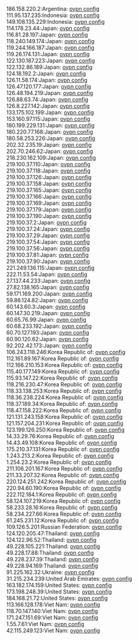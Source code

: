 186.158.220.2:Argentina: [ovpn config](vpn/186_158_220_2.ovpn)  
111.95.137.235:Indonesia: [ovpn config](vpn/111_95_137_235.ovpn)  
149.108.135.229:Indonesia: [ovpn config](vpn/149_108_135_229.ovpn)  
114.178.23.44:Japan: [ovpn config](vpn/114_178_23_44.ovpn)  
116.81.28.197:Japan: [ovpn config](vpn/116_81_28_197.ovpn)  
118.240.149.174:Japan: [ovpn config](vpn/118_240_149_174.ovpn)  
119.244.166.187:Japan: [ovpn config](vpn/119_244_166_187.ovpn)  
119.26.174.131:Japan: [ovpn config](vpn/119_26_174_131.ovpn)  
122.130.187.223:Japan: [ovpn config](vpn/122_130_187_223.ovpn)  
122.132.86.189:Japan: [ovpn config](vpn/122_132_86_189.ovpn)  
124.18.192.2:Japan: [ovpn config](vpn/124_18_192_2.ovpn)  
126.11.58.174:Japan: [ovpn config](vpn/126_11_58_174.ovpn)  
126.47.120.177:Japan: [ovpn config](vpn/126_47_120_177.ovpn)  
126.48.194.219:Japan: [ovpn config](vpn/126_48_194_219.ovpn)  
126.88.63.74:Japan: [ovpn config](vpn/126_88_63_74.ovpn)  
126.8.227.142:Japan: [ovpn config](vpn/126_8_227_142.ovpn)  
133.175.102.199:Japan: [ovpn config](vpn/133_175_102_199.ovpn)  
153.160.97.115:Japan: [ovpn config](vpn/153_160_97_115.ovpn)  
180.199.229.131:Japan: [ovpn config](vpn/180_199_229_131.ovpn)  
180.220.77.168:Japan: [ovpn config](vpn/180_220_77_168.ovpn)  
180.58.253.226:Japan: [ovpn config](vpn/180_58_253_226.ovpn)  
202.32.235.19:Japan: [ovpn config](vpn/202_32_235_19.ovpn)  
202.70.246.62:Japan: [ovpn config](vpn/202_70_246_62.ovpn)  
218.230.162.109:Japan: [ovpn config](vpn/218_230_162_109.ovpn)  
219.100.37.110:Japan: [ovpn config](vpn/219_100_37_110.ovpn)  
219.100.37.118:Japan: [ovpn config](vpn/219_100_37_118.ovpn)  
219.100.37.126:Japan: [ovpn config](vpn/219_100_37_126.ovpn)  
219.100.37.158:Japan: [ovpn config](vpn/219_100_37_158.ovpn)  
219.100.37.165:Japan: [ovpn config](vpn/219_100_37_165.ovpn)  
219.100.37.166:Japan: [ovpn config](vpn/219_100_37_166.ovpn)  
219.100.37.169:Japan: [ovpn config](vpn/219_100_37_169.ovpn)  
219.100.37.179:Japan: [ovpn config](vpn/219_100_37_179.ovpn)  
219.100.37.190:Japan: [ovpn config](vpn/219_100_37_190.ovpn)  
219.100.37.2:Japan: [ovpn config](vpn/219_100_37_2.ovpn)  
219.100.37.24:Japan: [ovpn config](vpn/219_100_37_24.ovpn)  
219.100.37.29:Japan: [ovpn config](vpn/219_100_37_29.ovpn)  
219.100.37.54:Japan: [ovpn config](vpn/219_100_37_54.ovpn)  
219.100.37.56:Japan: [ovpn config](vpn/219_100_37_56.ovpn)  
219.100.37.81:Japan: [ovpn config](vpn/219_100_37_81.ovpn)  
219.100.37.90:Japan: [ovpn config](vpn/219_100_37_90.ovpn)  
221.249.136.115:Japan: [ovpn config](vpn/221_249_136_115.ovpn)  
222.11.53.54:Japan: [ovpn config](vpn/222_11_53_54.ovpn)  
27.137.44.233:Japan: [ovpn config](vpn/27_137_44_233.ovpn)  
27.82.138.165:Japan: [ovpn config](vpn/27_82_138_165.ovpn)  
59.171.169.200:Japan: [ovpn config](vpn/59_171_169_200.ovpn)  
59.86.124.82:Japan: [ovpn config](vpn/59_86_124_82.ovpn)  
60.143.60.3:Japan: [ovpn config](vpn/60_143_60_3.ovpn)  
60.147.30.219:Japan: [ovpn config](vpn/60_147_30_219.ovpn)  
60.65.76.99:Japan: [ovpn config](vpn/60_65_76_99.ovpn)  
60.68.233.192:Japan: [ovpn config](vpn/60_68_233_192.ovpn)  
60.70.127.193:Japan: [ovpn config](vpn/60_70_127_193.ovpn)  
60.90.120.62:Japan: [ovpn config](vpn/60_90_120_62.ovpn)  
92.202.42.173:Japan: [ovpn config](vpn/92_202_42_173.ovpn)  
106.243.118.246:Korea Republic of: [ovpn config](vpn/106_243_118_246.ovpn)  
112.161.89.167:Korea Republic of: [ovpn config](vpn/112_161_89_167.ovpn)  
112.166.210.153:Korea Republic of: [ovpn config](vpn/112_166_210_153.ovpn)  
115.40.177.149:Korea Republic of: [ovpn config](vpn/115_40_177_149.ovpn)  
115.93.147.22:Korea Republic of: [ovpn config](vpn/115_93_147_22.ovpn)  
118.216.230.47:Korea Republic of: [ovpn config](vpn/118_216_230_47.ovpn)  
118.33.138.253:Korea Republic of: [ovpn config](vpn/118_33_138_253.ovpn)  
118.36.238.224:Korea Republic of: [ovpn config](vpn/118_36_238_224.ovpn)  
118.37.189.34:Korea Republic of: [ovpn config](vpn/118_37_189_34.ovpn)  
118.47.158.222:Korea Republic of: [ovpn config](vpn/118_47_158_222.ovpn)  
121.131.243.158:Korea Republic of: [ovpn config](vpn/121_131_243_158.ovpn)  
121.157.204.231:Korea Republic of: [ovpn config](vpn/121_157_204_231.ovpn)  
123.199.126.250:Korea Republic of: [ovpn config](vpn/123_199_126_250.ovpn)  
14.33.29.76:Korea Republic of: [ovpn config](vpn/14_33_29_76.ovpn)  
14.43.49.108:Korea Republic of: [ovpn config](vpn/14_43_49_108.ovpn)  
175.210.37.131:Korea Republic of: [ovpn config](vpn/175_210_37_131.ovpn)  
1.243.213.2:Korea Republic of: [ovpn config](vpn/1_243_213_2.ovpn)  
1.254.23.2:Korea Republic of: [ovpn config](vpn/1_254_23_2.ovpn)  
211.106.201.167:Korea Republic of: [ovpn config](vpn/211_106_201_167.ovpn)  
211.33.207.32:Korea Republic of: [ovpn config](vpn/211_33_207_32.ovpn)  
220.124.251.242:Korea Republic of: [ovpn config](vpn/220_124_251_242.ovpn)  
220.94.60.190:Korea Republic of: [ovpn config](vpn/220_94_60_190.ovpn)  
222.112.184.1:Korea Republic of: [ovpn config](vpn/222_112_184_1.ovpn)  
58.124.107.219:Korea Republic of: [ovpn config](vpn/58_124_107_219.ovpn)  
58.233.28.16:Korea Republic of: [ovpn config](vpn/58_233_28_16.ovpn)  
58.234.227.66:Korea Republic of: [ovpn config](vpn/58_234_227_66.ovpn)  
61.245.231.12:Korea Republic of: [ovpn config](vpn/61_245_231_12.ovpn)  
109.126.5.201:Russian Federation: [ovpn config](vpn/109_126_5_201.ovpn)  
124.120.205.47:Thailand: [ovpn config](vpn/124_120_205_47.ovpn)  
124.122.96.52:Thailand: [ovpn config](vpn/124_122_96_52.ovpn)  
49.228.105.221:Thailand: [ovpn config](vpn/49_228_105_221.ovpn)  
49.228.17.88:Thailand: [ovpn config](vpn/49_228_17_88.ovpn)  
49.228.237.39:Thailand: [ovpn config](vpn/49_228_237_39.ovpn)  
49.228.94.169:Thailand: [ovpn config](vpn/49_228_94_169.ovpn)  
91.225.162.32:Ukraine: [ovpn config](vpn/91_225_162_32.ovpn)  
31.215.234.239:United Arab Emirates: [ovpn config](vpn/31_215_234_239.ovpn)  
163.182.174.159:United States: [ovpn config](vpn/163_182_174_159.ovpn)  
173.198.248.39:United States: [ovpn config](vpn/173_198_248_39.ovpn)  
184.168.21.72:United States: [ovpn config](vpn/184_168_21_72.ovpn)  
113.166.128.178:Viet Nam: [ovpn config](vpn/113_166_128_178.ovpn)  
118.70.147.140:Viet Nam: [ovpn config](vpn/118_70_147_140.ovpn)  
171.247.151.69:Viet Nam: [ovpn config](vpn/171_247_151_69.ovpn)  
1.55.7.61:Viet Nam: [ovpn config](vpn/1_55_7_61.ovpn)  
42.115.249.123:Viet Nam: [ovpn config](vpn/42_115_249_123.ovpn)  
